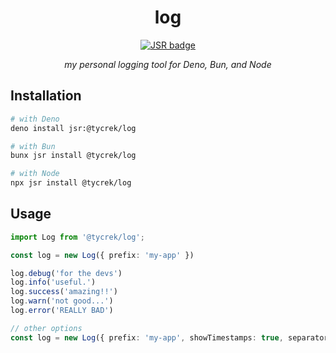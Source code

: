 <div align="center">

# log

[![JSR badge]][JSR link]

*my personal logging tool for Deno, Bun, and Node*

</div>

[JSR badge]: https://jsr.io/badges/@tycrek/log
[JSR link]: https://jsr.io/@tycrek/log

## Installation

```bash
# with Deno
deno install jsr:@tycrek/log

# with Bun
bunx jsr install @tycrek/log

# with Node
npx jsr install @tycrek/log
```

## Usage

```ts
import Log from '@tycrek/log';

const log = new Log({ prefix: 'my-app' })

log.debug('for the devs')
log.info('useful.')
log.success('amazing!!')
log.warn('not good...')
log.error('REALLY BAD')

// other options
const log = new Log({ prefix: 'my-app', showTimestamps: true, separator: '|' })

```
